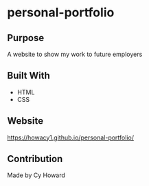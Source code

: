 # personal-portfolio

## Purpose
A website to show my work to future employers

## Built With
* HTML
* CSS

## Website
https://howacy1.github.io/personal-portfolio/

## Contribution
Made by Cy Howard
